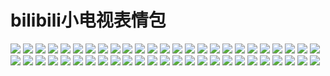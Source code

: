 # bilibili小电视表情包

![](https://cdn.jsdelivr.net/gh/2x-ercha/twikoo-magic@master/image/bilibilitv/1.png)
![](https://cdn.jsdelivr.net/gh/2x-ercha/twikoo-magic@master/image/bilibilitv/10.png)
![](https://cdn.jsdelivr.net/gh/2x-ercha/twikoo-magic@master/image/bilibilitv/11.png)
![](https://cdn.jsdelivr.net/gh/2x-ercha/twikoo-magic@master/image/bilibilitv/12.png)
![](https://cdn.jsdelivr.net/gh/2x-ercha/twikoo-magic@master/image/bilibilitv/13.png)
![](https://cdn.jsdelivr.net/gh/2x-ercha/twikoo-magic@master/image/bilibilitv/14.png)
![](https://cdn.jsdelivr.net/gh/2x-ercha/twikoo-magic@master/image/bilibilitv/15.png)
![](https://cdn.jsdelivr.net/gh/2x-ercha/twikoo-magic@master/image/bilibilitv/16.png)
![](https://cdn.jsdelivr.net/gh/2x-ercha/twikoo-magic@master/image/bilibilitv/17.png)
![](https://cdn.jsdelivr.net/gh/2x-ercha/twikoo-magic@master/image/bilibilitv/18.png)
![](https://cdn.jsdelivr.net/gh/2x-ercha/twikoo-magic@master/image/bilibilitv/19.png)
![](https://cdn.jsdelivr.net/gh/2x-ercha/twikoo-magic@master/image/bilibilitv/2.png)
![](https://cdn.jsdelivr.net/gh/2x-ercha/twikoo-magic@master/image/bilibilitv/20.png)
![](https://cdn.jsdelivr.net/gh/2x-ercha/twikoo-magic@master/image/bilibilitv/21.png)
![](https://cdn.jsdelivr.net/gh/2x-ercha/twikoo-magic@master/image/bilibilitv/22.png)
![](https://cdn.jsdelivr.net/gh/2x-ercha/twikoo-magic@master/image/bilibilitv/23.png)
![](https://cdn.jsdelivr.net/gh/2x-ercha/twikoo-magic@master/image/bilibilitv/24.png)
![](https://cdn.jsdelivr.net/gh/2x-ercha/twikoo-magic@master/image/bilibilitv/25.png)
![](https://cdn.jsdelivr.net/gh/2x-ercha/twikoo-magic@master/image/bilibilitv/26.png)
![](https://cdn.jsdelivr.net/gh/2x-ercha/twikoo-magic@master/image/bilibilitv/27.png)
![](https://cdn.jsdelivr.net/gh/2x-ercha/twikoo-magic@master/image/bilibilitv/28.png)
![](https://cdn.jsdelivr.net/gh/2x-ercha/twikoo-magic@master/image/bilibilitv/29.png)
![](https://cdn.jsdelivr.net/gh/2x-ercha/twikoo-magic@master/image/bilibilitv/3.png)
![](https://cdn.jsdelivr.net/gh/2x-ercha/twikoo-magic@master/image/bilibilitv/30.png)
![](https://cdn.jsdelivr.net/gh/2x-ercha/twikoo-magic@master/image/bilibilitv/31.png)
![](https://cdn.jsdelivr.net/gh/2x-ercha/twikoo-magic@master/image/bilibilitv/32.png)
![](https://cdn.jsdelivr.net/gh/2x-ercha/twikoo-magic@master/image/bilibilitv/33.png)
![](https://cdn.jsdelivr.net/gh/2x-ercha/twikoo-magic@master/image/bilibilitv/34.png)
![](https://cdn.jsdelivr.net/gh/2x-ercha/twikoo-magic@master/image/bilibilitv/35.png)
![](https://cdn.jsdelivr.net/gh/2x-ercha/twikoo-magic@master/image/bilibilitv/36.png)
![](https://cdn.jsdelivr.net/gh/2x-ercha/twikoo-magic@master/image/bilibilitv/37.png)
![](https://cdn.jsdelivr.net/gh/2x-ercha/twikoo-magic@master/image/bilibilitv/38.png)
![](https://cdn.jsdelivr.net/gh/2x-ercha/twikoo-magic@master/image/bilibilitv/39.png)
![](https://cdn.jsdelivr.net/gh/2x-ercha/twikoo-magic@master/image/bilibilitv/4.png)
![](https://cdn.jsdelivr.net/gh/2x-ercha/twikoo-magic@master/image/bilibilitv/40.png)
![](https://cdn.jsdelivr.net/gh/2x-ercha/twikoo-magic@master/image/bilibilitv/41.png)
![](https://cdn.jsdelivr.net/gh/2x-ercha/twikoo-magic@master/image/bilibilitv/42.png)
![](https://cdn.jsdelivr.net/gh/2x-ercha/twikoo-magic@master/image/bilibilitv/43.png)
![](https://cdn.jsdelivr.net/gh/2x-ercha/twikoo-magic@master/image/bilibilitv/44.png)
![](https://cdn.jsdelivr.net/gh/2x-ercha/twikoo-magic@master/image/bilibilitv/45.png)
![](https://cdn.jsdelivr.net/gh/2x-ercha/twikoo-magic@master/image/bilibilitv/46.png)
![](https://cdn.jsdelivr.net/gh/2x-ercha/twikoo-magic@master/image/bilibilitv/47.png)
![](https://cdn.jsdelivr.net/gh/2x-ercha/twikoo-magic@master/image/bilibilitv/48.png)
![](https://cdn.jsdelivr.net/gh/2x-ercha/twikoo-magic@master/image/bilibilitv/49.png)
![](https://cdn.jsdelivr.net/gh/2x-ercha/twikoo-magic@master/image/bilibilitv/5.png)
![](https://cdn.jsdelivr.net/gh/2x-ercha/twikoo-magic@master/image/bilibilitv/50.png)
![](https://cdn.jsdelivr.net/gh/2x-ercha/twikoo-magic@master/image/bilibilitv/6.png)
![](https://cdn.jsdelivr.net/gh/2x-ercha/twikoo-magic@master/image/bilibilitv/7.png)
![](https://cdn.jsdelivr.net/gh/2x-ercha/twikoo-magic@master/image/bilibilitv/8.png)
![](https://cdn.jsdelivr.net/gh/2x-ercha/twikoo-magic@master/image/bilibilitv/9.png)
